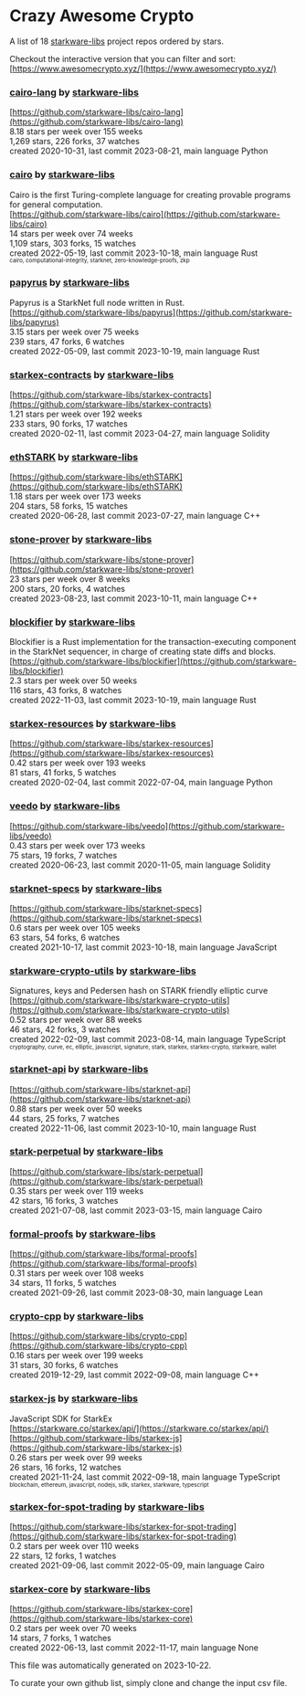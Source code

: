 # Crazy Awesome Crypto
A list of 18 [starkware-libs](https://github.com/starkware-libs) project repos ordered by stars.  

Checkout the interactive version that you can filter and sort: 
[https://www.awesomecrypto.xyz/](https://www.awesomecrypto.xyz/)  


### [cairo-lang](https://github.com/starkware-libs/cairo-lang) by [starkware-libs](https://github.com/starkware-libs)  
  
[https://github.com/starkware-libs/cairo-lang](https://github.com/starkware-libs/cairo-lang)  
8.18 stars per week over 155 weeks  
1,269 stars, 226 forks, 37 watches  
created 2020-10-31, last commit 2023-08-21, main language Python  


### [cairo](https://github.com/starkware-libs/cairo) by [starkware-libs](https://github.com/starkware-libs)  
Cairo is the first Turing-complete language for creating provable programs for general computation.  
[https://github.com/starkware-libs/cairo](https://github.com/starkware-libs/cairo)  
14 stars per week over 74 weeks  
1,109 stars, 303 forks, 15 watches  
created 2022-05-19, last commit 2023-10-18, main language Rust  
<sub><sup>cairo, computational-integrity, starknet, zero-knowledge-proofs, zkp</sup></sub>


### [papyrus](https://github.com/starkware-libs/papyrus) by [starkware-libs](https://github.com/starkware-libs)  
Papyrus is a StarkNet full node written in Rust.  
[https://github.com/starkware-libs/papyrus](https://github.com/starkware-libs/papyrus)  
3.15 stars per week over 75 weeks  
239 stars, 47 forks, 6 watches  
created 2022-05-09, last commit 2023-10-19, main language Rust  


### [starkex-contracts](https://github.com/starkware-libs/starkex-contracts) by [starkware-libs](https://github.com/starkware-libs)  
  
[https://github.com/starkware-libs/starkex-contracts](https://github.com/starkware-libs/starkex-contracts)  
1.21 stars per week over 192 weeks  
233 stars, 90 forks, 17 watches  
created 2020-02-11, last commit 2023-04-27, main language Solidity  


### [ethSTARK](https://github.com/starkware-libs/ethSTARK) by [starkware-libs](https://github.com/starkware-libs)  
  
[https://github.com/starkware-libs/ethSTARK](https://github.com/starkware-libs/ethSTARK)  
1.18 stars per week over 173 weeks  
204 stars, 58 forks, 15 watches  
created 2020-06-28, last commit 2023-07-27, main language C++  


### [stone-prover](https://github.com/starkware-libs/stone-prover) by [starkware-libs](https://github.com/starkware-libs)  
  
[https://github.com/starkware-libs/stone-prover](https://github.com/starkware-libs/stone-prover)  
23 stars per week over 8 weeks  
200 stars, 20 forks, 4 watches  
created 2023-08-23, last commit 2023-10-11, main language C++  


### [blockifier](https://github.com/starkware-libs/blockifier) by [starkware-libs](https://github.com/starkware-libs)  
Blockifier is a Rust implementation for the transaction-executing component in the StarkNet sequencer, in charge of creating state diffs and blocks.  
[https://github.com/starkware-libs/blockifier](https://github.com/starkware-libs/blockifier)  
2.3 stars per week over 50 weeks  
116 stars, 43 forks, 8 watches  
created 2022-11-03, last commit 2023-10-19, main language Rust  


### [starkex-resources](https://github.com/starkware-libs/starkex-resources) by [starkware-libs](https://github.com/starkware-libs)  
  
[https://github.com/starkware-libs/starkex-resources](https://github.com/starkware-libs/starkex-resources)  
0.42 stars per week over 193 weeks  
81 stars, 41 forks, 5 watches  
created 2020-02-04, last commit 2022-07-04, main language Python  


### [veedo](https://github.com/starkware-libs/veedo) by [starkware-libs](https://github.com/starkware-libs)  
  
[https://github.com/starkware-libs/veedo](https://github.com/starkware-libs/veedo)  
0.43 stars per week over 173 weeks  
75 stars, 19 forks, 7 watches  
created 2020-06-23, last commit 2020-11-05, main language Solidity  


### [starknet-specs](https://github.com/starkware-libs/starknet-specs) by [starkware-libs](https://github.com/starkware-libs)  
  
[https://github.com/starkware-libs/starknet-specs](https://github.com/starkware-libs/starknet-specs)  
0.6 stars per week over 105 weeks  
63 stars, 54 forks, 6 watches  
created 2021-10-17, last commit 2023-10-18, main language JavaScript  


### [starkware-crypto-utils](https://github.com/starkware-libs/starkware-crypto-utils) by [starkware-libs](https://github.com/starkware-libs)  
Signatures, keys and Pedersen hash on STARK friendly elliptic curve  
[https://github.com/starkware-libs/starkware-crypto-utils](https://github.com/starkware-libs/starkware-crypto-utils)  
0.52 stars per week over 88 weeks  
46 stars, 42 forks, 3 watches  
created 2022-02-09, last commit 2023-08-14, main language TypeScript  
<sub><sup>cryptography, curve, ec, elliptic, javascript, signature, stark, starkex, starkex-crypto, starkware, wallet</sup></sub>


### [starknet-api](https://github.com/starkware-libs/starknet-api) by [starkware-libs](https://github.com/starkware-libs)  
  
[https://github.com/starkware-libs/starknet-api](https://github.com/starkware-libs/starknet-api)  
0.88 stars per week over 50 weeks  
44 stars, 25 forks, 7 watches  
created 2022-11-06, last commit 2023-10-10, main language Rust  


### [stark-perpetual](https://github.com/starkware-libs/stark-perpetual) by [starkware-libs](https://github.com/starkware-libs)  
  
[https://github.com/starkware-libs/stark-perpetual](https://github.com/starkware-libs/stark-perpetual)  
0.35 stars per week over 119 weeks  
42 stars, 16 forks, 3 watches  
created 2021-07-08, last commit 2023-03-15, main language Cairo  


### [formal-proofs](https://github.com/starkware-libs/formal-proofs) by [starkware-libs](https://github.com/starkware-libs)  
  
[https://github.com/starkware-libs/formal-proofs](https://github.com/starkware-libs/formal-proofs)  
0.31 stars per week over 108 weeks  
34 stars, 11 forks, 5 watches  
created 2021-09-26, last commit 2023-08-30, main language Lean  


### [crypto-cpp](https://github.com/starkware-libs/crypto-cpp) by [starkware-libs](https://github.com/starkware-libs)  
  
[https://github.com/starkware-libs/crypto-cpp](https://github.com/starkware-libs/crypto-cpp)  
0.16 stars per week over 199 weeks  
31 stars, 30 forks, 6 watches  
created 2019-12-29, last commit 2022-09-08, main language C++  


### [starkex-js](https://github.com/starkware-libs/starkex-js) by [starkware-libs](https://github.com/starkware-libs)  
JavaScript SDK for StarkEx  
[https://starkware.co/starkex/api/](https://starkware.co/starkex/api/)  
[https://github.com/starkware-libs/starkex-js](https://github.com/starkware-libs/starkex-js)  
0.26 stars per week over 99 weeks  
26 stars, 16 forks, 12 watches  
created 2021-11-24, last commit 2022-09-18, main language TypeScript  
<sub><sup>blockchain, ethereum, javascript, nodejs, sdk, starkex, starkware, typescript</sup></sub>


### [starkex-for-spot-trading](https://github.com/starkware-libs/starkex-for-spot-trading) by [starkware-libs](https://github.com/starkware-libs)  
  
[https://github.com/starkware-libs/starkex-for-spot-trading](https://github.com/starkware-libs/starkex-for-spot-trading)  
0.2 stars per week over 110 weeks  
22 stars, 12 forks, 1 watches  
created 2021-09-06, last commit 2022-05-09, main language Cairo  


### [starkex-core](https://github.com/starkware-libs/starkex-core) by [starkware-libs](https://github.com/starkware-libs)  
  
[https://github.com/starkware-libs/starkex-core](https://github.com/starkware-libs/starkex-core)  
0.2 stars per week over 70 weeks  
14 stars, 7 forks, 1 watches  
created 2022-06-13, last commit 2022-11-17, main language None  


This file was automatically generated on 2023-10-22.  

To curate your own github list, simply clone and change the input csv file.  